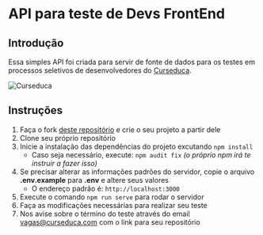 # API para teste de Devs FrontEnd

## Introdução
Essa simples API foi criada para servir de fonte de dados para os testes em processos seletivos de desenvolvedores do [Curseduca](https://curseduca.com).

![Curseduca](https://curseduca.com/application/images/logo-250px.png)

## Instruções
1. Faça o fork [deste repositório](https://github.com/curseduca/curseduca-api-react-test) e crie o seu projeto a partir dele
2. Clone seu próprio repositório
3. Inicie a instalação das dependências do projeto excutando `npm install`
    - Caso seja necessário, execute: `npm audit fix` _(o próprio npm irá te instruir a fazer isso)_
4. Se precisar alterar as informações padrões do servidor, copie o arquivo **.env.example** para **.env** e altere seus valores
    - O endereço padrão é: `http://localhost:3000`
5. Execute o comando `npm run serve` para rodar o servidor
6. Faça as modificações necessárias para realizar seu teste
7. Nos avise sobre o término do teste através do email [vagas@curseduca.com](vagas@curseduca.com) com o link para seu repositório 
